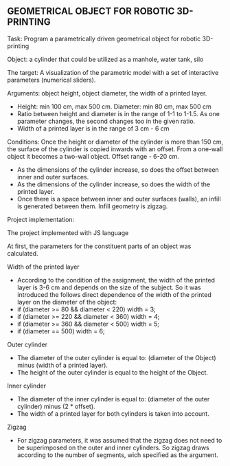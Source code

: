 ## GEOMETRICAL OBJECT FOR ROBOTIC 3D-PRINTING

Task: Program a parametrically driven geometrical object for robotic 3D-printing

Object: a cylinder that could be utilized as a manhole, water tank, silo

The target: A visualization of the parametric model with a set of interactive parameters (numerical sliders).

Arguments: object height, object diameter, the width of a printed layer.
- Height: min 100 cm, max 500 cm. Diameter: min 80 cm, max 500 cm
- Ratio between height and diameter is in the range of 1-1 to 1-1.5. As one parameter changes, the second changes too in the given ratio.
- Width of a printed layer is in the range of 3 cm - 6 cm

Conditions:
Once the height or diameter of the cylinder is more than 150 cm, the surface of the
cylinder is copied inwards with an offset. From a one-wall object it becomes a two-wall
object. Offset range - 6-20 cm.
- As the dimensions of the cylinder increase, so does the offset between inner and
outer surfaces.
- As the dimensions of the cylinder increase, so does the width of the printed layer.
- Once there is a space between inner and outer surfaces (walls), an infill is
generated between them. Infill geometry is zigzag.

Project implementation:

The project implemented with JS language

At first, the parameters for the constituent parts of an object was calculated.

Width of the printed layer 
- According to the condition of the assignment, the width of the printed layer is 3-6 cm and depends on the size of the subject. 
So it was introduced the follows direct dependence of the width of the printed layer on the diameter of the object:
- if (diameter >= 80 && diameter < 220)
	width = 3;
- if (diameter >= 220 && diameter < 360)
        width = 4;
- if (diameter >= 360 && diameter < 500)
	width = 5;
- if (diameter == 500)
        width = 6;

Outer cylinder
- The diameter of the outer cylinder is equal to:
(diameter of the Object) minus (width of a printed layer).
- The height of the outer cylinder is equal to the height of the Object.
					
Inner cylinder
- The diameter of the inner cylinder is equal to: 
(diameter of the outer cylinder) minus (2 * offset). 
- The width of a printed layer for both cylinders is taken into account.

Zigzag
- For zigzag parameters, it was assumed that the zigzag does not need to be superimposed on the outer and inner cylinders.
So zigzag draws according to the number of segments, wich specified as the argument.
